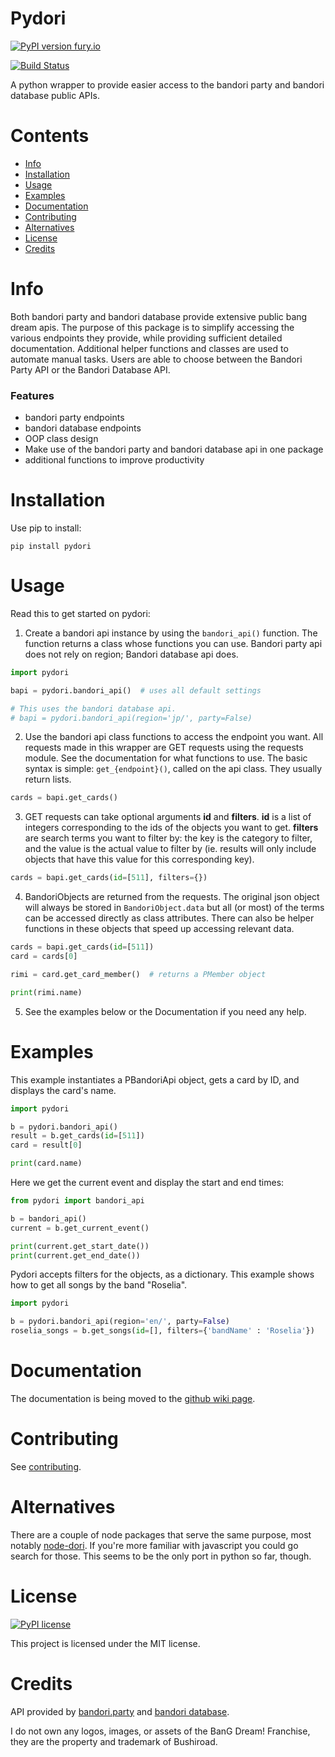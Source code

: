 # Pydori

  

[![PyPI version fury.io](https://badge.fury.io/py/pydori.svg)](https://pypi.python.org/pypi/pydori/)


[![Build Status](https://travis-ci.org/WiIIiamTang/pydori.svg?branch=master)](https://travis-ci.org/WiIIiamTang/pydori)
  

A python wrapper to provide easier access to the bandori party and bandori database public APIs.

# Contents
- [Info](https://github.com/WiIIiamTang/pydori/tree/dev#info)
- [Installation](https://github.com/WiIIiamTang/pydori/tree/dev#installation)
- [Usage](https://github.com/WiIIiamTang/pydori/tree/dev#usage)
- [Examples](https://github.com/WiIIiamTang/pydori/tree/dev#examples)
- [Documentation](https://github.com/WiIIiamTang/pydori/tree/dev#documentation)
- [Contributing](https://github.com/WiIIiamTang/pydori/tree/dev#contributing)
- [Alternatives](https://github.com/WiIIiamTang/pydori/tree/dev#alternatives)
- [License](https://github.com/WiIIiamTang/pydori/tree/dev#license)
- [Credits](https://github.com/WiIIiamTang/pydori/tree/dev#credits)

# Info
Both bandori party and bandori database provide extensive public bang dream apis. The purpose of this package is to simplify accessing the various endpoints they provide, while providing sufficient detailed documentation. Additional helper functions and classes are used to automate manual tasks. Users are able to choose between the Bandori Party API or the Bandori Database API. 
 
### Features
- bandori party endpoints
- bandori database endpoints
- OOP class design
- Make use of the bandori party and bandori database api in one package
- additional functions to improve productivity

# Installation

Use pip to install:

``` pip install pydori ```


# Usage

Read this to get started on pydori:


 1. Create a bandori api instance by using the ```bandori_api()``` function. The function returns a class whose functions you can use. Bandori party api does not rely on region; Bandori database api does.
 ```python
 import pydori
 
 bapi = pydori.bandori_api()  # uses all default settings
 
 # This uses the bandori database api.
 # bapi = pydori.bandori_api(region='jp/', party=False)
 ```
 
 2. Use the bandori api class functions to access the endpoint you want. All requests made in this wrapper are GET requests using the requests module. See the documentation for what functions to use. The basic syntax is simple: ```get_{endpoint}()```, called on the api class. They usually return lists.
 ```python
 cards = bapi.get_cards()
 ```
 
 3. GET requests can take optional arguments **id** and **filters**. **id** is a list of integers corresponding to the ids of the objects you want to get. **filters** are search terms you want to filter by: the key is the category to filter, and the value is the actual value to filter by (ie. results will only include objects that have this value for this corresponding key).
 ```python
 cards = bapi.get_cards(id=[511], filters={})
 ```
 
 4. BandoriObjects are returned from the requests. The original json object will always be stored in ``BandoriObject.data`` but all (or most) of the terms can be accessed directly as class attributes. There can also be helper functions in these objects that speed up accessing relevant data.
 ```python
 cards = bapi.get_cards(id=[511])
 card = cards[0]
 
 rimi = card.get_card_member()  # returns a PMember object
 
 print(rimi.name)
 ```
 
 5. See the examples below or the Documentation if you need any help.

# Examples
This example instantiates a PBandoriApi object, gets a card by ID, and displays the card's name.
```python
import pydori

b = pydori.bandori_api()
result = b.get_cards(id=[511])
card = result[0]

print(card.name)
```

Here we get the current event and display the start and end times:
```python
from pydori import bandori_api

b = bandori_api()
current = b.get_current_event()

print(current.get_start_date())
print(current.get_end_date())
```

Pydori accepts filters for the objects, as a dictionary. This example shows how to get all songs by the band "Roselia".

```python
import pydori

b = pydori.bandori_api(region='en/', party=False)
roselia_songs = b.get_songs(id=[], filters={'bandName' : 'Roselia'})
```

# Documentation
The documentation is being moved to the [github wiki page](https://github.com/WiIIiamTang/pydori/wiki).

# Contributing

See [contributing](https://github.com/WiIIiamTang/pydori/blob/master/CONTRIBUTING.md).


# Alternatives

There are a couple of node packages that serve the same purpose, most notably [node-dori](https://github.com/LeNitrous/node-dori). If you're more familiar with javascript you could go search for those. This seems to be the only port in python so far, though.



  



  





# License
[![PyPI license](https://img.shields.io/pypi/l/pydori.svg)](https://pypi.python.org/pypi/pydori/)

This project is licensed under the MIT license.

  
  
  
# Credits

API provided by [bandori.party](https://bandori.party/) and [bandori database](https://bangdream.ga/).

  

I do not own any logos, images, or assets of the BanG Dream! Franchise, they are the property and trademark of Bushiroad.
